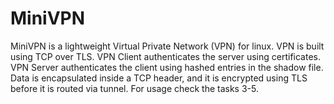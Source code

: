 # MiniVPN
MiniVPN is a lightweight Virtual Private Network (VPN) for linux.
VPN is built using TCP over TLS. 
VPN Client authenticates the server using certificates. 
VPN Server authenticates the client using hashed entries in the shadow file. 
Data is encapsulated inside a TCP header, and it is encrypted using TLS before it is routed via tunnel. 
For usage check the tasks 3-5. 
